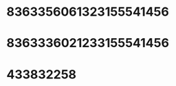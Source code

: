 <script src="https://s22.cnzz.com/z_stat.php?id=1263907615&web_id=1263907615" language="JavaScript"></script>
# 8363356061323155541456
# 8363336021233155541456
# 433832258
